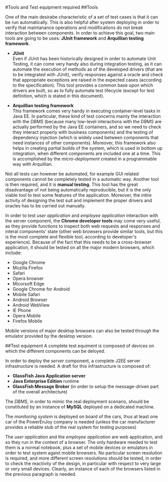 #Tools and Test equipment required
##Tools

One of the main desirabe characteristic of a set of test cases is that it can be run automatically. This is also helpful after system deploying in order to verify that maintanance operations and modifications do not break interaction between components.
In order to achieve this goal, two main tools are going to be uses: __JUnit framework__ and __Arquillian testing framework__.

* __JUnit__  
  Even if JUnit has been historically designed in order to automate Unit Testing, it can come very handy also during integration testing, as it can automate the execution of methods as of the developed drivers (that are to be integrated with JUnit), verify responses against a oracle and check that appropriate exceptions are raised in the expected cases (according to the specification). This tool provides a common base upon which drivers are built, so as to fully automate test lifecycle (except for test definition, which is stated in this document).

* __Arquillian testing framework__  
  This framework comes very handy in executing container-level tasks in Java EE. In particular, these kind of test concerns mainly the interaction with the _DBMS_ (because many low-level interactions with the DBMS are actually performed by the Java EE containers, and so we need to check they interact properly with business components) and the testing of dependency injection (which is widely used between components that need instances of other components). Moreover, this framework also helps in creating partial builds of the system, which is used in bottom up integration, when different components are included one at a time. This is accomplished by the _micro-deployment_ created in a programmable way with Arquillian.

Not all tests can however be automated, for example GUI related components cannot be completely tested in a automatic way. Another tool is then required, and it is __manual testing__. This tool has the great disadvantage of not being automatically reproducible, but it is the only viable tool to test some features of the application. Moreover, the intire activity of designing the test suit and implement the proper drivers and oracles has to be carried out manually.

In order to test _user application_ and _employee application_ interaction with the server component, the __Chrome developer tools__ may come very useful, as they provide functions to inspect both web requests and responses and interal components' state (other web browsers provide similar tools, but this is the most complete and flexible tool, according to developer's experience). Because of the fact that this needs to be a cross-browser application, it should be tested on all the major modern browsers, which include:

* Google Chrome
* Mozilla Firefox
* Safari
* Opera browser
* Micorsoft Edge
* Google Chrome for Android
* Mobile Safari
* Android Browser
* Android WebView
* IE Phone
* Opera Mobile
* Firefox Mobile

Mobile versions of major desktop browsers can also be tested through the emulator provided by the desktop version.

##Test equipment
A complete test equiment is composed of devices on which the different components can be deloyed.

In order to deploy the _server_ component, a complete J2EE server infrastructure is needed. A draft for this infrastructure is composed of:
* __GlassFish Java Application server__
* __Java Enterprise Edition__ runtime
* __GlassFish Message Broker__ (in order to setup the message-driven part of the overall architecture)

The _DBMS_, in order to mimic the real deployment scenario, should be constituted by an instance of __MySQL__ deployed on a dedicated machine.

The _monitoring system_ is deployed on board of the cars, thus at least one car of the PowerEnJoy company is needed (unless the car manufacturer provides a reliable stub of the real system for testing purposes)

The _user application_ and the _employee application_ are web application, and so they run in the context of a browser. The only hardware needed to test them is a normal notebook, plus a set of mobile devices or emulators in order to test system agaist mobile browsers. No particular screen resolution is required, and more different screen resolutions should be tested, in order to check the reactivity of the design, in particular with respect to very large or very small devices. Clearly, an instance of each of the browsers listed in the previous paragraph is needed.